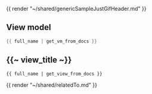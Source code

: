 {{ render "~/shared/genericSampleJustGifHeader.md" }}

## View model

```csharp
{{ full_name | get_vm_from_docs }}
```

## {{~ view_title ~}}

```
{{ full_name | get_view_from_docs }}
```

{{ render "~/shared/relatedTo.md" }}